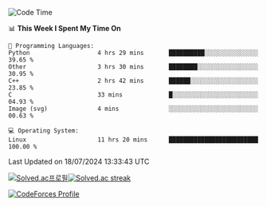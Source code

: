 
<!--START_SECTION:waka-->
![Code Time](http://img.shields.io/badge/Code%20Time-3%2C566%20hrs%2030%20mins-blue)

📊 **This Week I Spent My Time On** 

```text
💬 Programming Languages: 
Python                   4 hrs 29 mins       ██████████░░░░░░░░░░░░░░░   39.65 % 
Other                    3 hrs 30 mins       ████████░░░░░░░░░░░░░░░░░   30.95 % 
C++                      2 hrs 42 mins       ██████░░░░░░░░░░░░░░░░░░░   23.85 % 
C                        33 mins             █░░░░░░░░░░░░░░░░░░░░░░░░   04.93 % 
Image (svg)              4 mins              ░░░░░░░░░░░░░░░░░░░░░░░░░   00.63 % 

💻 Operating System: 
Linux                    11 hrs 20 mins      █████████████████████████   100.00 % 
```


 Last Updated on 18/07/2024 13:33:43 UTC
<!--END_SECTION:waka-->


[![Solved.ac프로필](http://mazassumnida.wtf/api/generate_badge?boj=hckim96)](https://solved.ac/hckim96)[![Solved.ac streak](http://mazandi.herokuapp.com/api?handle=hckim96&theme=dark)](https://solved.ac/hckim96)


[![CodeForces Profile](https://cf.leed.at?id=hckim96)](https://codeforces.com/profile/hckim96)

